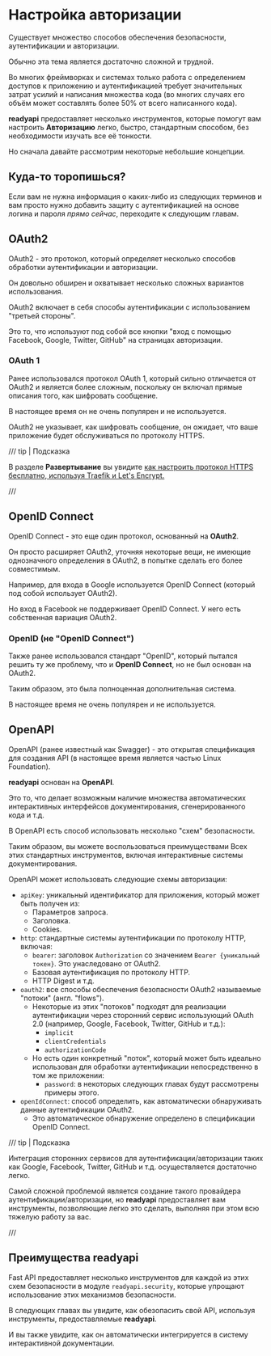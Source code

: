 # Настройка авторизации

Существует множество способов обеспечения безопасности, аутентификации и авторизации.

Обычно эта тема является достаточно сложной и трудной.

Во многих фреймворках и системах только работа с определением доступов к приложению и аутентификацией требует значительных затрат усилий и написания множества кода (во многих случаях его объём может составлять более 50% от всего написанного кода).

**readyapi** предоставляет несколько инструментов, которые помогут вам настроить **Авторизацию** легко, быстро, стандартным способом, без необходимости изучать все её тонкости.

Но сначала давайте рассмотрим некоторые небольшие концепции.

## Куда-то торопишься?

Если вам не нужна информация о каких-либо из следующих терминов и вам просто нужно добавить защиту с аутентификацией на основе логина и пароля *прямо сейчас*, переходите к следующим главам.

## OAuth2

OAuth2 - это протокол, который определяет несколько способов обработки аутентификации и авторизации.

Он довольно обширен и охватывает несколько сложных вариантов использования.

OAuth2 включает в себя способы аутентификации с использованием "третьей стороны".

Это то, что используют под собой все кнопки "вход с помощью Facebook, Google, Twitter, GitHub" на страницах авторизации.

### OAuth 1

Ранее использовался протокол OAuth 1, который сильно отличается от OAuth2 и является более сложным, поскольку он включал прямые описания того, как шифровать сообщение.

В настоящее время он не очень популярен и не используется.

OAuth2 не указывает, как шифровать сообщение, он ожидает, что ваше приложение будет обслуживаться по протоколу HTTPS.

/// tip | Подсказка

В разделе **Развертывание** вы увидите [как настроить протокол HTTPS бесплатно, используя Traefik и Let's Encrypt.](https://readyapi.khulnasoft.com/ru/deployment/https/)

///

## OpenID Connect

OpenID Connect - это еще один протокол, основанный на **OAuth2**.

Он просто расширяет OAuth2, уточняя некоторые вещи, не имеющие однозначного определения в OAuth2, в попытке сделать его более совместимым.

Например, для входа в Google используется OpenID Connect (который под собой использует OAuth2).

Но вход в Facebook не поддерживает OpenID Connect. У него есть собственная вариация OAuth2.

### OpenID (не "OpenID Connect")

Также ранее использовался стандарт "OpenID", который пытался решить ту же проблему, что и **OpenID Connect**, но не был основан на OAuth2.

Таким образом, это была полноценная дополнительная система.

В настоящее время не очень популярен и не используется.

## OpenAPI

OpenAPI (ранее известный как Swagger) - это открытая спецификация для создания API (в настоящее время является частью Linux Foundation).

**readyapi** основан на **OpenAPI**.

Это то, что делает возможным наличие множества автоматических интерактивных интерфейсов документирования, сгенерированного кода и т.д.

В OpenAPI есть способ использовать несколько "схем" безопасности.

Таким образом, вы можете воспользоваться преимуществами Всех этих стандартных инструментов, включая интерактивные системы документирования.

OpenAPI может использовать следующие схемы авторизации:

* `apiKey`: уникальный идентификатор для приложения, который может быть получен из:
    * Параметров запроса.
    * Заголовка.
    * Cookies.
* `http`: стандартные системы аутентификации по протоколу HTTP, включая:
    * `bearer`: заголовок `Authorization` со значением `Bearer {уникальный токен}`. Это унаследовано от OAuth2.
    * Базовая аутентификация по протоколу HTTP.
    * HTTP Digest и т.д.
* `oauth2`: все способы обеспечения безопасности OAuth2 называемые "потоки" (англ. "flows").
    * Некоторые из этих "потоков" подходят для реализации аутентификации через сторонний сервис использующий OAuth 2.0 (например, Google, Facebook, Twitter, GitHub и т.д.):
        * `implicit`
        * `clientCredentials`
        * `authorizationCode`
    * Но есть один конкретный "поток", который может быть идеально использован для обработки аутентификации непосредственно в том же приложении:
        * `password`: в некоторых следующих главах будут рассмотрены примеры этого.
* `openIdConnect`: способ определить, как автоматически обнаруживать данные аутентификации OAuth2.
    * Это автоматическое обнаружение определено в спецификации OpenID Connect.


/// tip | Подсказка

Интеграция сторонних сервисов для аутентификации/авторизации таких как Google, Facebook, Twitter, GitHub и т.д. осуществляется достаточно легко.

Самой сложной проблемой является создание такого провайдера аутентификации/авторизации, но **readyapi** предоставляет вам инструменты, позволяющие легко это сделать, выполняя при этом всю тяжелую работу за вас.

///

## Преимущества **readyapi**

Fast API предоставляет несколько инструментов для каждой из этих схем безопасности в модуле `readyapi.security`, которые упрощают использование этих механизмов безопасности.

В следующих главах вы увидите, как обезопасить свой API, используя инструменты, предоставляемые **readyapi**.

И вы также увидите, как он автоматически интегрируется в систему интерактивной документации.
